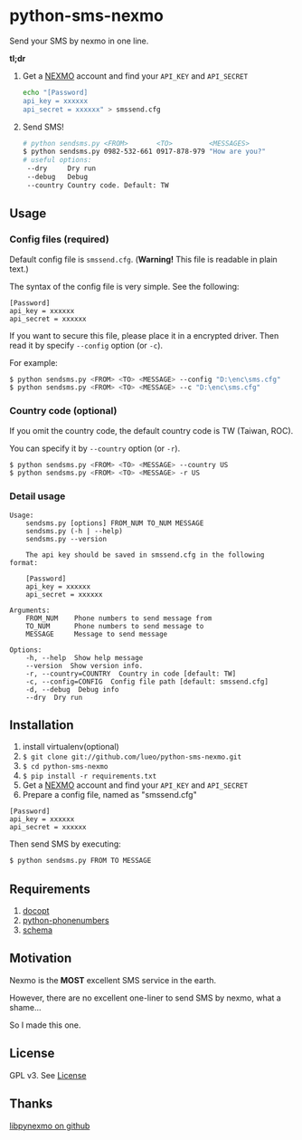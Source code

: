 python-sms-nexmo
================

Send your SMS by nexmo in one line.

**tl;dr**

1. Get a [NEXMO](http://nexmo.com/, "Get a nexmo account") account and find your ``API_KEY`` and ``API_SECRET``

    ```bash
    echo "[Password]
    api_key = xxxxxx
    api_secret = xxxxxx" > smssend.cfg
    ```

2. Send SMS!

    ```bash
    # python sendsms.py <FROM>       <TO>         <MESSAGES>    
    $ python sendsms.py 0982-532-661 0917-878-979 "How are you?" 
    # useful options:
     --dry     Dry run
     --debug   Debug
     --country Country code. Default: TW
    ```

Usage
---

### Config files (required)

Default config file is ``smssend.cfg``. (**Warning!** This file is readable in plain text.)

The syntax of the config file is very simple. See the following:

```
[Password]
api_key = xxxxxx
api_secret = xxxxxx
```

If you want to secure this file, please place it in a encrypted driver. Then read it by specify ``--config`` option (or ``-c``).

For example:
```bash
$ python sendsms.py <FROM> <TO> <MESSAGE> --config "D:\enc\sms.cfg"
$ python sendsms.py <FROM> <TO> <MESSAGE> --c "D:\enc\sms.cfg"
```
### Country code (optional)

If you omit the country code, the default country code is TW (Taiwan, ROC).

You can specify it by ``--country`` option (or ``-r``).

```bash
$ python sendsms.py <FROM> <TO> <MESSAGE> --country US
$ python sendsms.py <FROM> <TO> <MESSAGE> -r US
```

### Detail usage
```
Usage: 
    sendsms.py [options] FROM_NUM TO_NUM MESSAGE
    sendsms.py (-h | --help)
    sendsms.py --version

    The api key should be saved in smssend.cfg in the following format:
    
    [Password]
    api_key = xxxxxx
    api_secret = xxxxxx

Arguments:
    FROM_NUM    Phone numbers to send message from 
    TO_NUM      Phone numbers to send message to 
    MESSAGE     Message to send message

Options:
    -h, --help  Show help message
    --version  Show version info.
    -r, --country=COUNTRY  Country in code [default: TW]
    -c, --config=CONFIG  Config file path [default: smssend.cfg]
    -d, --debug  Debug info
    --dry  Dry run
```

Installation
---
1. install virtualenv(optional)
2. ``$ git clone git://github.com/lueo/python-sms-nexmo.git``
3. ``$ cd python-sms-nexmo``
4. ``$ pip install -r requirements.txt``
5. Get a [NEXMO](http://nexmo.com/, "Get a nexmo account") account and find your ``API_KEY`` and ``API_SECRET``
6. Prepare a config file, named as "smssend.cfg"

```
[Password]
api_key = xxxxxx
api_secret = xxxxxx
```

Then send SMS by executing:
```bash
$ python sendsms.py FROM TO MESSAGE
```

Requirements
---

1. [docopt](https://github.com/docopt/docopt)
2. [python-phonenumbers](https://github.com/daviddrysdale/python-phonenumbers)
3. [schema](https://github.com/halst/schema)

Motivation
---

Nexmo is the **MOST** excellent SMS service in the earth.

However, there are no excellent one-liner to send SMS by nexmo, what a shame...

So I made this one.

License
---

GPL v3. See [License](http://github.com/lueo/python-sms-nexmo/tree/master/LICENSE.md)

Thanks
---
[libpynexmo on github](https://github.com/marcuz/libpynexmo)
